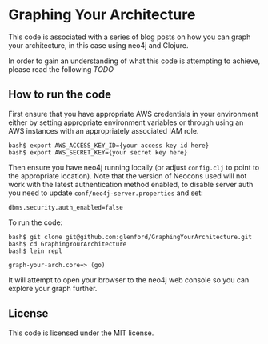 Graphing Your Architecture
==========================

This code is associated with a series of blog posts on how you can graph your architecture, in this case using neo4j and Clojure.

In order to gain an understanding of what this code is attempting to achieve, please read the following _TODO_


How to run the code
-------------------

First ensure that you have appropriate AWS credentials in your environment either by setting appropriate environment variables or through using an AWS instances with an appropriately associated IAM role.

	bash$ export AWS_ACCESS_KEY_ID={your access key id here}
	bash$ export AWS_SECRET_KEY={your secret key here}

Then ensure you have neo4j running locally (or adjust ```config.clj``` to point to the appropriate location). Note that the version of Neocons used will not work with the latest authentication method enabled, to disable server auth you need to update ```conf/neo4j-server.properties``` and set:

	dbms.security.auth_enabled=false

To run the code:

	bash$ git clone git@github.com:glenford/GraphingYourArchitecture.git
	bash$ cd GraphingYourArchitecture
	bash$ lein repl
	
	graph-your-arch.core=> (go)


It will attempt to open your browser to the neo4j web console so you can explore your graph further.


License
-------

This code is licensed under the MIT license.

